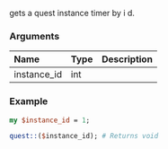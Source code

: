 gets a quest instance timer by i d.
### Arguments
**Name**|**Type**|**Description**
:---|:---|:---
instance_id|int|

### Example

```perl
my $instance_id = 1;

quest::($instance_id); # Returns void
```